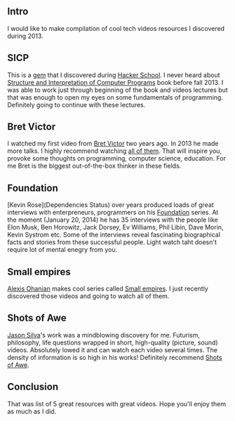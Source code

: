<!--
name: Five tech videos collections
description: Five tech videos collections
author: Anton Podviaznikov
author_email: anton@hashobject.com
author_url: http://twitter.com/podviaznikov
author_github: podviaznikov
author_twitter: podviaznikov
author_avatar: /images/anton-avatar.png
location: Kharkiv, Ukraine
date_created: 2014-01-20
date_modified: 2014-01-20
date_published: 2014-01-20
headline:
in_language: en
keywords: tech videos, videos collections, 2013 videos
discussion_url: https://github.com/hashobject/blog.hashobject.com/issues/12
canonical_url: http://blog.hashobject.com/5-tech-videos-collections
-->
## Intro

I would like to make compilation of cool tech videos resources I discovered during 2013.


## SICP

This is a [gem](https://www.youtube.com/watch?v=2Op3QLzMgSY&list=PL8FE88AA54363BC46) that I
discovered during [Hacker School](http://hackerschool.com). I never heard about
[Structure and Interpretation of Computer Programs](http://mitpress.mit.edu/sicp/full-text/book/book.html)
book before fall 2013. I was able to work just through beginning of the book and videos lectures
but that was enough to open my eyes on some fundamentals of programming. Definitely going to continue with
these lectures.


## Bret Victor

I watched my first video from [Bret Victor](http://worrydream.com/) two years ago. In 2013 he made more talks.
I highly recommend watching [all of them](https://vimeo.com/worrydream/videos). That will inspire you,
provoke some thoughts on programming, computer science, education. For me Bret is the biggest out-of-the-box
thinker in these fields.


## Foundation

[Kevin Rose](Dependencies Status) over years produced loads of great interviews with enterpreneurs, programmers on his [Foundation](http://foundation.bz/) series. At the moment (January 20, 2014) he has
35 interviews with the people like Elon Musk, Ben Horowitz, Jack Dorsey, Ev Williams, Phil Libin, Dave Morin,
Kevin Systrom etc. Some of the interviews reveal fascinating biographical facts and stories from these
successful people. Light watch taht doesn't require lot of mental enegry from you.


## Small empires

[Alexis Ohanian](https://twitter.com/alexisohanian) makes cool series called [Small empires](http://www.theverge.com/video/small-empires). I just recently discovered those videos and going to watch all of them.


## Shots of Awe

[Jason Silva](https://twitter.com/JasonSilva)'s work was a mindblowing discovery for me. Futurism, philosophy, life questions wrapped in short, high-quality (picture, sound) videos. Absolutely lowed it and can watch each video several times. The density of information is so high in his works! Definitely recommend
[Shots of Awe](http://testtube.com/shotsofawe).

## Conclusion

That was list of 5 great resources with great videos. Hope you'll enjoy them as much as I did.